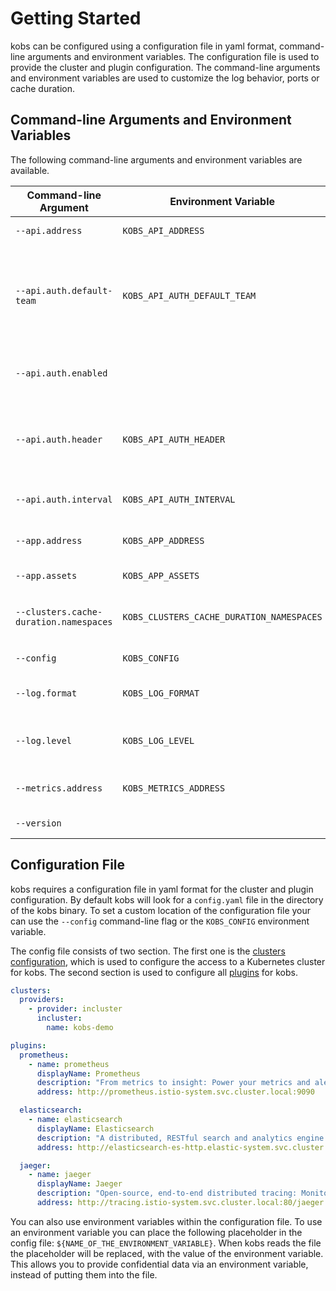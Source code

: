 # Getting Started

kobs can be configured using a configuration file in yaml format, command-line arguments and environment variables. The configuration file is used to provide the cluster and plugin configuration. The command-line arguments and environment variables are used to customize the log behavior, ports or cache duration.

## Command-line Arguments and Environment Variables

The following command-line arguments and environment variables are available.

| Command-line Argument | Environment Variable | Description | Default |
| --------------------- | -------------------- | ----------- | ------- |
| `--api.address` | `KOBS_API_ADDRESS` | The address, where the API server is listen on. | `:15220` |
| `--api.auth.default-team` | `KOBS_API_AUTH_DEFAULT_TEAM` | The name of the team, which should be used for a users permissions when a user hasn't any teams. The team is specified in the following format: `cluster,namespace,name` | |
| `--api.auth.enabled` | | Enable the authentication and authorization middleware. | `false` |
| `--api.auth.header` | `KOBS_API_AUTH_HEADER` | The header, which contains the details about the authenticated user. More information can be found in the [Authentication](authentication.md) section. | `X-Auth-Request-Email` |
| `--api.auth.interval` | `KOBS_API_AUTH_INTERVAL` | The interval to refresh the internal users list and there permissions. | `1h0m0s` |
| `--app.address` | `KOBS_APP_ADDRESS` | The address, where the Application server is listen on. | `:15219` |
| `--app.assets` | `KOBS_APP_ASSETS` | The location of the assets directory. | `app/build` |
| `--clusters.cache-duration.namespaces` | `KOBS_CLUSTERS_CACHE_DURATION_NAMESPACES` | The duration, for how long requests to get the list of namespaces should be cached. | `5m` |
| `--config` | `KOBS_CONFIG` | Name of the configuration file.  | `config.yaml` |
| `--log.format` | `KOBS_LOG_FORMAT` | Set the output format of the logs. Must be `plain` or `json`.  | `plain` |
| `--log.level` | `KOBS_LOG_LEVEL` | Set the log level. Must be `trace`, `debug`, `info`, `warn`, `error`, `fatal` or `panic`.  | `info` |
| `--metrics.address` | `KOBS_METRICS_ADDRESS` | The address, where the Prometheus metrics are served. | `:15221` |
| `--version` | | Print version information.  | `false` |

## Configuration File

kobs requires a configuration file in yaml format for the cluster and plugin configuration. By default kobs will look for a `config.yaml` file in the directory of the kobs binary. To set a custom location of the configuration file your can use the `--config` command-line flag or the `KOBS_CONFIG` environment variable.

The config file consists of two section. The first one is the [clusters configuration](clusters.md), which is used to configure the access to a Kubernetes cluster for kobs. The second section is used to configure all [plugins](plugins.md) for kobs.

```yaml
clusters:
  providers:
    - provider: incluster
      incluster:
        name: kobs-demo

plugins:
  prometheus:
    - name: prometheus
      displayName: Prometheus
      description: "From metrics to insight: Power your metrics and alerting with a leading open-source monitoring solution."
      address: http://prometheus.istio-system.svc.cluster.local:9090

  elasticsearch:
    - name: elasticsearch
      displayName: Elasticsearch
      description: "A distributed, RESTful search and analytics engine capable of addressing a growing number of use cases."
      address: http://elasticsearch-es-http.elastic-system.svc.cluster.local:9200

  jaeger:
    - name: jaeger
      displayName: Jaeger
      description: "Open-source, end-to-end distributed tracing: Monitor and troubleshoot transactions in complex distributed systems"
      address: http://tracing.istio-system.svc.cluster.local:80/jaeger
```

You can also use environment variables within the configuration file. To use an environment variable you can place the following placeholder in the config file: `${NAME_OF_THE_ENVIRONMENT_VARIABLE}`. When kobs reads the file the placeholder will be replaced, with the value of the environment variable. This allows you to provide confidential data via an environment variable, instead of putting them into the file.
